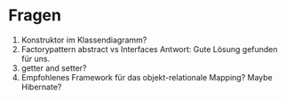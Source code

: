 # Fragen
1. Konstruktor im Klassendiagramm? 
2. Factorypattern abstract vs Interfaces
    Antwort: Gute Lösung gefunden für uns.
3. getter and setter?
4. Empfohlenes Framework für das objekt-relationale Mapping? Maybe Hibernate?